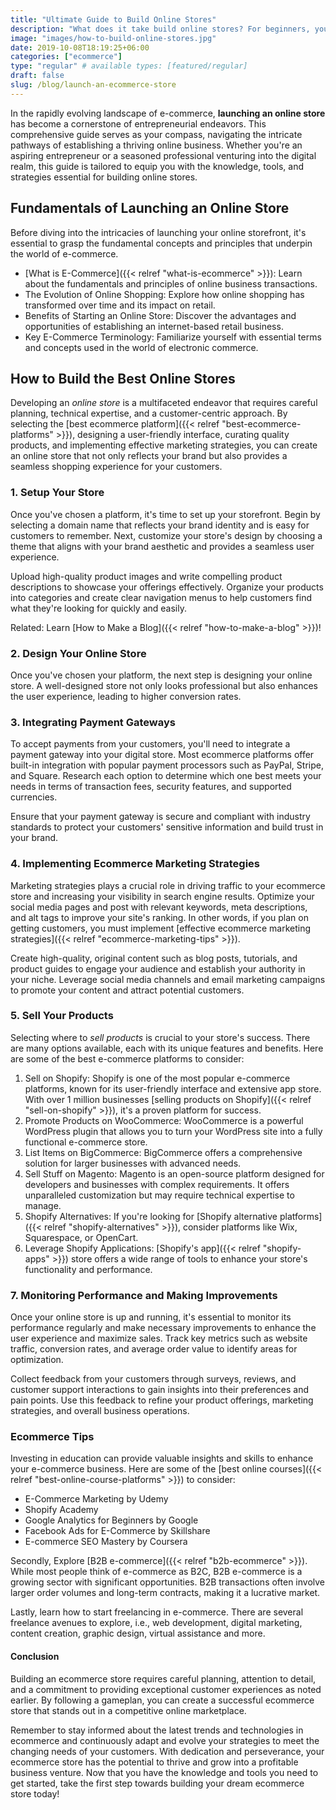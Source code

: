 ```yaml
---
title: "Ultimate Guide to Build Online Stores"
description: "What does it take build online stores? For beginners, you must find a market, create a brand, and find hosting to start."
image: "images/how-to-build-online-stores.jpg"
date: 2019-10-08T18:19:25+06:00
categories: ["ecommerce"]
type: "regular" # available types: [featured/regular]
draft: false
slug: /blog/launch-an-ecommerce-store
---
```


In the rapidly evolving landscape of e-commerce, **launching an online store** has become a cornerstone of entrepreneurial endeavors. This comprehensive guide serves as your compass, navigating the intricate pathways of establishing a thriving online business. Whether you're an aspiring entrepreneur or a seasoned professional venturing into the digital realm, this guide is tailored to equip you with the knowledge, tools, and strategies essential for building online stores.

## Fundamentals of Launching an Online Store

Before diving into the intricacies of launching your online storefront, it's essential to grasp the fundamental concepts and principles that underpin the world of e-commerce.

* [What is E-Commerce]({{< relref "what-is-ecommerce" >}}): Learn about the fundamentals and principles of online business transactions.
* The Evolution of Online Shopping: Explore how online shopping has transformed over time and its impact on retail.
* Benefits of Starting an Online Store: Discover the advantages and opportunities of establishing an internet-based retail business.
* Key E-Commerce Terminology: Familiarize yourself with essential terms and concepts used in the world of electronic commerce.

## How to Build the Best Online Stores

Developing an *online store* is a multifaceted endeavor that requires careful planning, technical expertise, and a customer-centric approach. By selecting the [best ecommerce platform]({{< relref "best-ecommerce-platforms" >}}), designing a user-friendly interface, curating quality products, and implementing effective marketing strategies, you can create an online store that not only reflects your brand but also provides a seamless shopping experience for your customers.

### 1. Setup Your Store

Once you've chosen a platform, it's time to set up your storefront. Begin by selecting a domain name that reflects your brand identity and is easy for customers to remember. Next, customize your store's design by choosing a theme that aligns with your brand aesthetic and provides a seamless user experience.

Upload high-quality product images and write compelling product descriptions to showcase your offerings effectively. Organize your products into categories and create clear navigation menus to help customers find what they're looking for quickly and easily.

Related: Learn [How to Make a Blog]({{< relref "how-to-make-a-blog" >}})!

### 2. Design Your Online Store

Once you've chosen your platform, the next step is designing your online store. A well-designed store not only looks professional but also enhances the user experience, leading to higher conversion rates.

### 3. Integrating Payment Gateways

To accept payments from your customers, you'll need to integrate a payment gateway into your digital store. Most ecommerce platforms offer built-in integration with popular payment processors such as PayPal, Stripe, and Square. Research each option to determine which one best meets your needs in terms of transaction fees, security features, and supported currencies.

Ensure that your payment gateway is secure and compliant with industry standards to protect your customers' sensitive information and build trust in your brand.

### 4. Implementing Ecommerce Marketing Strategies

Marketing strategies plays a crucial role in driving traffic to your ecommerce store and increasing your visibility in search engine results. Optimize your social media pages and post with relevant keywords, meta descriptions, and alt tags to improve your site's ranking. In other words, if you plan on getting customers, you must implement [effective ecommerce marketing strategies]({{< relref "ecommerce-marketing-tips" >}}).

Create high-quality, original content such as blog posts, tutorials, and product guides to engage your audience and establish your authority in your niche. Leverage social media channels and email marketing campaigns to promote your content and attract potential customers.

### 5. Sell Your Products

Selecting where to *sell products* is crucial to your store's success. There are many options available, each with its unique features and benefits. Here are some of the best e-commerce platforms to consider:

1. Sell on Shopify: Shopify is one of the most popular e-commerce platforms, known for its user-friendly interface and extensive app store. With over 1 million businesses [selling products on Shopify]({{< relref "sell-on-shopify" >}}), it's a proven platform for success.
2. Promote Products on WooCommerce: WooCommerce is a powerful WordPress plugin that allows you to turn your WordPress site into a fully functional e-commerce store.
3. List Items on BigCommerce: BigCommerce offers a comprehensive solution for larger businesses with advanced needs.
4. Sell Stuff on Magento: Magento is an open-source platform designed for developers and businesses with complex requirements. It offers unparalleled customization but may require technical expertise to manage.
5. Shopify Alternatives: If you're looking for [Shopify alternative platforms]({{< relref "shopify-alternatives" >}}), consider platforms like Wix, Squarespace, or OpenCart.
6. Leverage Shopify Applications: [Shopify's app]({{< relref "shopify-apps" >}}) store offers a wide range of tools to enhance your store's functionality and performance.

### 7. Monitoring Performance and Making Improvements

Once your online store is up and running, it's essential to monitor its performance regularly and make necessary improvements to enhance the user experience and maximize sales. Track key metrics such as website traffic, conversion rates, and average order value to identify areas for optimization.

Collect feedback from your customers through surveys, reviews, and customer support interactions to gain insights into their preferences and pain points. Use this feedback to refine your product offerings, marketing strategies, and overall business operations.

### Ecommerce Tips

Investing in education can provide valuable insights and skills to enhance your e-commerce business. Here are some of the [best online courses]({{< relref "best-online-course-platforms" >}}) to consider:

* E-Commerce Marketing by Udemy
* Shopify Academy
* Google Analytics for Beginners by Google
* Facebook Ads for E-Commerce by Skillshare
* E-commerce SEO Mastery by Coursera

Secondly, Explore [B2B e-commerce]({{< relref "b2b-ecommerce" >}}). While most people think of e-commerce as B2C, B2B e-commerce is a growing sector with significant opportunities. B2B transactions often involve larger order volumes and long-term contracts, making it a lucrative market.

Lastly, learn how to start freelancing in e-commerce. There are several freelance avenues to explore, i.e., web development, digital marketing, content creation, graphic design, virtual assistance and more.

#### Conclusion

Building an ecommerce store requires careful planning, attention to detail, and a commitment to providing exceptional customer experiences as noted earlier. By following a gameplan, you can create a successful ecommerce store that stands out in a competitive online marketplace.

Remember to stay informed about the latest trends and technologies in ecommerce and continuously adapt and evolve your strategies to meet the changing needs of your customers. With dedication and perseverance, your ecommerce store has the potential to thrive and grow into a profitable business venture. Now that you have the knowledge and tools you need to get started, take the first step towards building your dream ecommerce store today!
